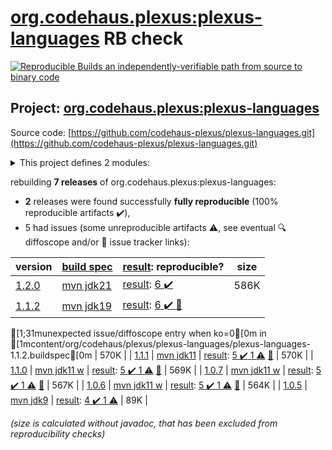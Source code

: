 [org.codehaus.plexus:plexus-languages](https://central.sonatype.com/artifact/org.codehaus.plexus/plexus-languages/versions) RB check
=======

[![Reproducible Builds](https://reproducible-builds.org/images/logos/rb.svg) an independently-verifiable path from source to binary code](https://reproducible-builds.org/)

## Project: [org.codehaus.plexus:plexus-languages](https://central.sonatype.com/artifact/org.codehaus.plexus/plexus-languages/versions)

Source code: [https://github.com/codehaus-plexus/plexus-languages.git](https://github.com/codehaus-plexus/plexus-languages.git)

<details><summary>This project defines 2 modules:</summary>

* [org.codehaus.plexus:plexus-java](https://central.sonatype.com/artifact/org.codehaus.plexus/plexus-java/1.2.0)
* [org.codehaus.plexus:plexus-languages](https://central.sonatype.com/artifact/org.codehaus.plexus/plexus-languages/1.2.0)
</details>

rebuilding **7 releases** of org.codehaus.plexus:plexus-languages:
- **2** releases were found successfully **fully reproducible** (100% reproducible artifacts :heavy_check_mark:),
- 5 had issues (some unreproducible artifacts :warning:, see eventual :mag: diffoscope and/or :memo: issue tracker links):

| version | [build spec](/BUILDSPEC.md) | [result](https://reproducible-builds.org/docs/jvm/): reproducible? | size |
| -- | --------- | ------ | -- |
| [1.2.0](https://central.sonatype.com/artifact/org.codehaus.plexus/plexus-languages/1.2.0/pom) | [mvn jdk21](plexus-languages-1.2.0.buildspec) | [result](plexus-java-1.2.0.buildinfo): [6 :heavy_check_mark: ](plexus-java-1.2.0.buildcompare) | 586K |
| [1.1.2](https://central.sonatype.com/artifact/org.codehaus.plexus/plexus-languages/1.1.2/pom) | [mvn jdk19](plexus-languages-1.1.2.buildspec) | [result](plexus-java-1.1.2.buildinfo): [6 :heavy_check_mark: ](plexus-java-1.1.2.buildcompare) [:memo:](https://github.com/codehaus-plexus/plexus-languages/issues/59)
[1;31munexpected issue/diffoscope entry when ko=0[0m in [1mcontent/org/codehaus/plexus/plexus-languages/plexus-languages-1.1.2.buildspec[0m
 | 570K |
| [1.1.1](https://central.sonatype.com/artifact/org.codehaus.plexus/plexus-languages/1.1.1/pom) | [mvn jdk11](plexus-languages-1.1.1.buildspec) | [result](plexus-java-1.1.1.buildinfo): [5 :heavy_check_mark:  1 :warning:](plexus-java-1.1.1.buildcompare) [:memo:](https://github.com/codehaus-plexus/plexus-languages/issues/59) | 570K |
| [1.1.0](https://central.sonatype.com/artifact/org.codehaus.plexus/plexus-languages/1.1.0/pom) | [mvn jdk11 w](plexus-languages-1.1.0.buildspec) | [result](plexus-java-1.1.0.buildinfo): [5 :heavy_check_mark:  1 :warning:](plexus-java-1.1.0.buildcompare) [:memo:](https://github.com/codehaus-plexus/plexus-languages/issues/59) | 569K |
| [1.0.7](https://central.sonatype.com/artifact/org.codehaus.plexus/plexus-languages/1.0.7/pom) | [mvn jdk11 w](plexus-languages-1.0.7.buildspec) | [result](plexus-java-1.0.7.buildinfo): [5 :heavy_check_mark:  1 :warning:](plexus-java-1.0.7.buildcompare) [:memo:](https://github.com/codehaus-plexus/plexus-languages/issues/59) | 567K |
| [1.0.6](https://central.sonatype.com/artifact/org.codehaus.plexus/plexus-languages/1.0.6/pom) | [mvn jdk11 w](plexus-languages-1.0.6.buildspec) | [result](plexus-java-1.0.6.buildinfo): [5 :heavy_check_mark:  1 :warning:](plexus-java-1.0.6.buildcompare) [:memo:](https://github.com/codehaus-plexus/plexus-languages/issues/59) | 564K |
| [1.0.5](https://central.sonatype.com/artifact/org.codehaus.plexus/plexus-languages/1.0.5/pom) | [mvn jdk9](plexus-languages-1.0.5.buildspec) | [result](plexus-java-1.0.5.buildinfo): [4 :heavy_check_mark:  1 :warning:](plexus-java-1.0.5.buildcompare) | 89K |

<i>(size is calculated without javadoc, that has been excluded from reproducibility checks)</i>
